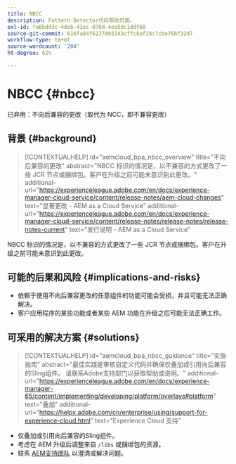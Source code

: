 ```yaml
---
title: NBCC
description: Pattern Detector代码帮助页面。
exl-id: fa6bdd3c-4deb-41ec-878d-4ea5dc1ddf60
source-git-commit: 616fa84f6237893243cffc8af28c7cbe76bf32d7
workflow-type: tm+mt
source-wordcount: '204'
ht-degree: 62%

---
```


# NBCC {#nbcc}

已弃用：不向后兼容的更改（取代为 NCC，即不兼容更改）

## 背景 {#background}

>[!CONTEXTUALHELP]
>id="aemcloud_bpa_nbcc_overview"
>title="不向后兼容的更改"
>abstract="NBCC 标识的情况是，以不兼容的方式更改了一些 JCR 节点或捆绑包。客户在升级之前可能未意识到此更改。"
>additional-url="https://experienceleague.adobe.com/en/docs/experience-manager-cloud-service/content/release-notes/aem-cloud-changes" text="显著更改 - AEM as a Cloud Service"
>additional-url="https://experienceleague.adobe.com/en/docs/experience-manager-cloud-service/content/release-notes/release-notes/release-notes-current" text="发行说明 - AEM as a Cloud Service"

NBCC 标识的情况是，以不兼容的方式更改了一些 JCR 节点或捆绑包。客户在升级之前可能未意识到此更改。

## 可能的后果和风险 {#implications-and-risks}

* 依赖于使用不向后兼容更改的任意组件的功能可能会受损，并且可能无法正确解决。
* 客户应用程序的某些功能或者某些 AEM 功能在升级之后可能无法正确工作。

## 可采用的解决方案 {#solutions}

>[!CONTEXTUALHELP]
>id="aemcloud_bpa_nbcc_guidance"
>title="实施指南"
>abstract="最佳实践是审核自定义代码并确保仅叠加或引用向后兼容的Sling组件。 请联系Adobe支持部门以获取帮助或说明。"
>additional-url="https://experienceleague.adobe.com/en/docs/experience-manager-65/content/implementing/developing/platform/overlays#platform" text="叠加"
>additional-url="https://helpx.adobe.com/cn/enterprise/using/support-for-experience-cloud.html" text="Experience Cloud 支持"

* 仅叠加或引用向后兼容的Sling组件。
* 考虑在 AEM 升级后调整来自 `/libs` 或捆绑包的资源。
* 联系 [AEM支持团队](https://helpx.adobe.com/cn/enterprise/using/support-for-experience-cloud.html) 以澄清或解决问题。
